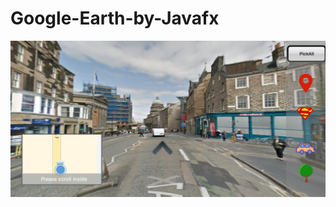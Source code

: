 # Google-Earth-by-Javafx
![](https://github.com/tonyzzzZ/Google-Earth-by-Javafx/blob/master/images/Screen%20Shot%202016-11-29%20at%205.38.42%20PM.png)